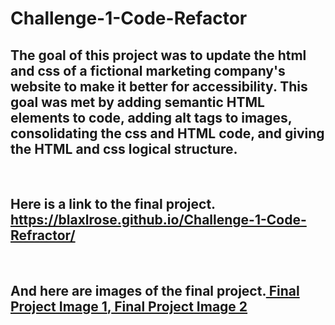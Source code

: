# Challenge-1-Code-Refactor
## The goal of this project was to update the html and css of a fictional marketing company's website to make it better for accessibility. This goal was met by adding semantic HTML elements to code, adding alt tags to images, consolidating the css and HTML code, and giving the HTML and css logical structure.

<br>

## Here is a link to the final project. https://blaxlrose.github.io/Challenge-1-Code-Refractor/

<br>

## And here are images of the final project.[ Final Project Image 1](assets/images/final%201.jpeg),[ Final Project Image 2](assets/images/final%202.jpeg)